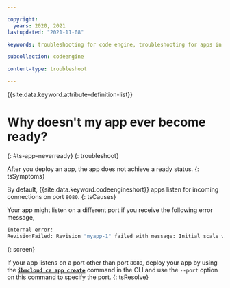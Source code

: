 ```yaml
---

copyright:
  years: 2020, 2021
lastupdated: "2021-11-08"

keywords: troubleshooting for code engine, troubleshooting for apps in code engine, tips for apps in code engine, logs for apps in code engine, apps

subcollection: codeengine

content-type: troubleshoot

---
```


{{site.data.keyword.attribute-definition-list}}

# Why doesn't my app ever become ready?   
{: #ts-app-neverready}
{: troubleshoot}

After you deploy an app, the app does not achieve a ready status.
{: tsSymptoms}

By default, {{site.data.keyword.codeengineshort}} apps listen for incoming connections on port `8080`.
{: tsCauses}

Your app might listen on a different port if you receive the following error message,

```sh
Internal error:
RevisionFailed: Revision "myapp-1" failed with message: Initial scale was never achieved
```
{: screen}

If your app listens on a port other than port `8080`, deploy your app by using the [**`ibmcloud ce app create`**](/docs/codeengine?topic=codeengine-cli#cli-application-create) command in the CLI and use the `--port` option on this command to specify the port.
{: tsResolve}



